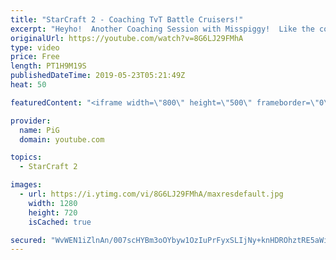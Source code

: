 ```yaml
---
title: "StarCraft 2 - Coaching TvT Battle Cruisers!"
excerpt: "Heyho!  Another Coaching Session with Misspiggy!  Like the content? Then consider to leave a thumbs up and subscribe! ;) Videos don’t appear in your feed and you want to get notified about new uploads? Press the bell Icon :) -- Watch live at https://www.twitch.tv/x5_pig My NEW website: https://pigstarcraft.com/"
originalUrl: https://youtube.com/watch?v=8G6LJ29FMhA
type: video
price: Free
length: PT1H9M19S
publishedDateTime: 2019-05-23T05:21:49Z
heat: 50

featuredContent: "<iframe width=\"800\" height=\"500\" frameborder=\"0\" src=\"https://www.youtube.com/embed/8G6LJ29FMhA\" allow=\"accelerometer; autoplay; encrypted-media; gyroscope; picture-in-picture\" allowfullscreen></iframe>"

provider:
  name: PiG
  domain: youtube.com

topics:
  - StarCraft 2

images:
  - url: https://i.ytimg.com/vi/8G6LJ29FMhA/maxresdefault.jpg
    width: 1280
    height: 720
    isCached: true

secured: "WvWEN1iZlnAn/007scHYBm3oOYbyw1OzIuPrFyxSLIjNy+knHDROhztRE5aWidhmS7PHxw/EyGALVcLvRjZMciKuiHx4qHst2r/BQHNj+N4byq+PPy36MPV2hhQvhw00EXNrICz4gYqq7zNRBmS/w8mnf89ClAzKY8E4AomCoK9LjwfYO2ycrPBSVBTJdEkdGyOAu0sqV2KyTvt6PMM2Rz/LzAimACdDhOE/G03ztrQEHolDyNp6C5kC7jHea/ImR+GoEFbC7kECxs62dyEfnoBggdm1Kj/SqIO3T8o3aZrUiISvdBvRGO1iaWEPgORN/hKeD+TqXn114GbYsE5cRhuV0YkAtD5pD0nsINhsQkhYT3P6A5jweDGrMRZQaaYb74V8KQXGCSm1BXdViewPOGYVKjfVzUm5aVtRmOBgViw=;oEcTtdC31b9yQtp+eKU+3w=="
---
```


